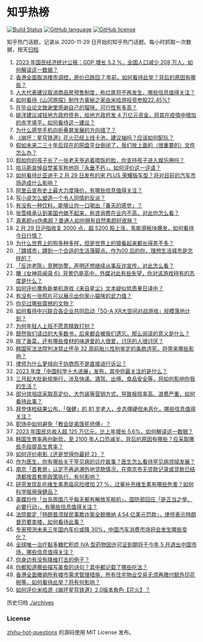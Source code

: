 # 知乎热榜
[![Build Status](https://github.com/ToWeLong/zhihu-hot-questions/workflows/CI/badge.svg)](https://github.com/ToWeLong/zhihu-hot-questions/actions)
[![GitHub language](https://img.shields.io/badge/language-golang-orange.svg)](https://golang.org/)
[![GitHub license](https://img.shields.io/github/license/ToWeLong/zhihu-hot-questions)](https://github.com/ToWeLong/zhihu-hot-questions/blob/main/LICENSE)

知乎热门话题，记录从 2020-11-29 日开始的知乎热门话题。每小时抓取一次数据，按天[归档](./archives)

<!-- BEGIN -->

1. [2023 年国民经济统计公报：GDP 增长 5.2 %，全国人口减少 208 万人，如何解读这一数据？](https://www.zhihu.com/question/646393484)
1. [香港全面取消楼市调控，房价已跌回 7 年前，如何看待此举？背后的原因有哪些？](https://www.zhihu.com/question/646389567)
1. [人大代表建议取消商品房预售制度，称烂尾将不再发生，哪些信息值得关注？](https://www.zhihu.com/question/646349813)
1. [如何看待《山河旅探》制作方奥秘之家由米哈游投资参股22.45%?](https://www.zhihu.com/question/645595519)
1. [在毕业论文致谢里感谢自己的猫咪，可行性有多高？](https://www.zhihu.com/question/641183951)
1. [姚洋建议减轻地方政府债务，给地方政府发 4 万亿元资金，将其在疫情中增加的赤字填平，如何看待这一建议？](https://www.zhihu.com/question/646409347)
1. [为什么感觉手机向折叠屏发展的方向错了？](https://www.zhihu.com/question/592056069)
1. [《崩坏：星穹铁道》花火已经上线卡池，建议抽吗？应该如何配队？](https://www.zhihu.com/question/646410058)
1. [假如未来二三十年后现在的网盘平台倒闭了，我们放上面的（很重要的）文件怎么办？](https://www.zhihu.com/question/644393487)
1. [假如你的孩子长了一张老天爷追着喂饭的脸，你支持孩子进入娱乐圈吗？](https://www.zhihu.com/question/637543471)
1. [哈马斯哀悼自焚美军称他将「永垂不朽」，如何评价这一评语？](https://www.zhihu.com/question/646409056)
1. [如何看待比亚迪于 2 月 29 日发布的宋 PLUS 荣耀版车型？将对目前的汽车市场造成什么影响？](https://www.zhihu.com/question/646393415)
1. [阿里云宣布史上最大力度降价，有哪些信息值得关注？](https://www.zhihu.com/question/646412512)
1. [写小说怎么塑造一个令人同情的反派？](https://www.zhihu.com/question/642850557)
1. [有没有一种饮料，能够让你一口喝出「春天的感觉」？](https://www.zhihu.com/question/645394092)
1. [张雪峰承认到美国也做不起来，称咨询费在业内不高，对此你怎么看？](https://www.zhihu.com/question/646020381)
1. [真素颜vs伪素颜？普通人如何拥有自然素颜好皮肤？](https://www.zhihu.com/question/646408573)
1. [2 月 29 日沪指收复 3000 点，超 5200 股上涨，氢能源板块爆发，如何看待今日行情？](https://www.zhihu.com/question/646391218)
1. [为什么世界上的狗多种多样，但是世界上的狼看起来都长得差不多？](https://www.zhihu.com/question/644451743)
1. [「蹲城市」蹲到一个合适的生活落脚点。作为00 后的你，理想生活城市是怎样的？](https://www.zhihu.com/question/646388864)
1. [「反诈老陈」竞聘协警，声明还想继续从事反诈宣传，对此怎么看？](https://www.zhihu.com/question/645928071)
1. [曝《女神异闻录 6》背景仍是高中，外媒对此有些失望，你对该游戏持有的态度是什么？](https://www.zhihu.com/question/646041726)
1. [如何评价鹰角新单机游戏《来自星尘》文本疑似低质量日译中？](https://www.zhihu.com/question/646188837)
1. [有没有一张照片可以展示出你家小猫咪的武力值？](https://www.zhihu.com/question/643850005)
1. [你见过哪些震撼的文物？](https://www.zhihu.com/question/641013464)
1. [如何看待中兴联合各企业共同启动「5G-A XR大空间对战游戏」规模落地计划？](https://www.zhihu.com/question/646412372)
1. [为何年轻人上班不愿意精致打扮？](https://www.zhihu.com/question/645876469)
1. [既然我们读过的大多数书，后来都会被我们遗忘，那么阅读的意义是什么？](https://www.zhihu.com/question/639181112)
1. [除了香菜，还有哪些食材的味道爱的人很爱，讨厌的人很讨厌？](https://www.zhihu.com/question/642239202)
1. [韩国宪法法院判决禁止怀孕 32 周前胎儿性别鉴定的条款违宪，将带来哪些影响？](https://www.zhihu.com/question/646401878)
1. [律师为什么更倾向于协商而不是直接进行诉讼？](https://www.zhihu.com/question/640403970)
1. [2023 年度「中国科学十大进展」发布，其中你最关注的是什么？](https://www.zhihu.com/question/646405068)
1. [三月起大批新规施行，涉及快递、酒驾、出境、食品安全等，将如何影响你我的生活？](https://www.zhihu.com/question/646390571)
1. [部分烘培店采取高定价、大包装等营销方式，导致报损率高、浪费严重，如何看待此事？](https://www.zhihu.com/question/646377336)
1. [拜登体检结果公布，「强健」的 81 岁老人，步态僵硬但未恶化，哪些信息值得关注？](https://www.zhihu.com/question/646378972)
1. [职场中如何避免「教会徒弟饿死师傅」？](https://www.zhihu.com/question/646204647)
1. [2023 年国民总收入超 125 万亿元，比上年增长 5.6%，如何解读这一数据？](https://www.zhihu.com/question/646391683)
1. [韩国生育率再创新低，至 2100 年人口恐减半，背后的原因有哪些？应采取哪些手段提高生育率？](https://www.zhihu.com/question/646391977)
1. [如何评价电影《还是觉得你最好 2》？](https://www.zhihu.com/question/644895688)
1. [作为医生，你有哪些关于罕见病的诊疗故事？医生怎么看待罕见病领域发展？](https://www.zhihu.com/question/646080458)
1. [南京「首套房」认定不再追溯外地贷款情况，在南京市无贷款记录或贷款已结清都按首套房政策执行，有何影响？](https://www.zhihu.com/question/646438431)
1. [研究发现乱吃维生素患癌风险增加 27 %，过量补充维生素有哪些危害？如何科学服用保健品？](https://www.zhihu.com/question/646396117)
1. [美媒炒作「台岛周围几乎每天都有解放军舰机」，国防部回应「是正当之举、必要行动」，有哪些信息值得关注？](https://www.zhihu.com/question/646456398)
1. [法院裁定「特朗普须就民事欺诈案全额缴纳 4.54 亿美元罚款」，律师表示特朗普恐要卖楼，如何看待此事？](https://www.zhihu.com/question/646427704)
1. [专家预测未来三年国内车价或降 30%，中国汽车消费市场将会发生哪些变化？](https://www.zhihu.com/question/646378927)
1. [全球唯一治疗黏多糖贮积症 ⅣA 型药物因许可证到期将于今年 5 月退出中国市场，哪些信息值得关注？](https://www.zhihu.com/question/646407238)
1. [你身边有没有降维打击的例子？](https://www.zhihu.com/question/429428059)
1. [你都知道哪些描写美食的诗句？其中都记载了哪些吃法？](https://www.zhihu.com/question/645394212)
1. [香港全面撤销所有楼市需求管理措施，所有住宅物业交易无须再缴付额外印花税等，如何看待此举？将有何影响？](https://www.zhihu.com/question/646236403)
1. [如何评价米哈游《崩坏星穹铁道》2.0版本角色【花火】？](https://www.zhihu.com/question/646396224)

<!-- END -->

历史归档 [./archives](./archives)


### License
[zhihu-hot-questions](https://github.com/towelong/zhihu-hot-questions) 的源码使用 MIT License 发布。